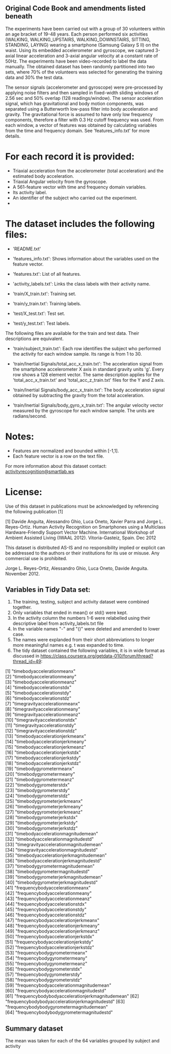 ## Original Code Book and amendments listed beneath

The experiments have been carried out with a group of 30 volunteers within an age bracket of 19-48 years. Each person performed six activities (WALKING, WALKING_UPSTAIRS, WALKING_DOWNSTAIRS, SITTING, STANDING, LAYING) wearing a smartphone (Samsung Galaxy S II) on the waist. Using its embedded accelerometer and gyroscope, we captured 3-axial linear acceleration and 3-axial angular velocity at a constant rate of 50Hz. The experiments have been video-recorded to label the data manually. The obtained dataset has been randomly partitioned into two sets, where 70% of the volunteers was selected for generating the training data and 30% the test data. 

The sensor signals (accelerometer and gyroscope) were pre-processed by applying noise filters and then sampled in fixed-width sliding windows of 2.56 sec and 50% overlap (128 readings/window). The sensor acceleration signal, which has gravitational and body motion components, was separated using a Butterworth low-pass filter into body acceleration and gravity. The gravitational force is assumed to have only low frequency components, therefore a filter with 0.3 Hz cutoff frequency was used. From each window, a vector of features was obtained by calculating variables from the time and frequency domain. See 'features_info.txt' for more details. 

For each record it is provided:
======================================

- Triaxial acceleration from the accelerometer (total acceleration) and the estimated body acceleration.
- Triaxial Angular velocity from the gyroscope. 
- A 561-feature vector with time and frequency domain variables. 
- Its activity label. 
- An identifier of the subject who carried out the experiment.
- 
The dataset includes the following files:
=========================================

- 'README.txt'

- 'features_info.txt': Shows information about the variables used on the feature vector.

- 'features.txt': List of all features.

- 'activity_labels.txt': Links the class labels with their activity name.

- 'train/X_train.txt': Training set.

- 'train/y_train.txt': Training labels.

- 'test/X_test.txt': Test set.

- 'test/y_test.txt': Test labels.

The following files are available for the train and test data. Their descriptions are equivalent. 

- 'train/subject_train.txt': Each row identifies the subject who performed the activity for each window sample. Its range is from 1 to 30. 

- 'train/Inertial Signals/total_acc_x_train.txt': The acceleration signal from the smartphone accelerometer X axis in standard gravity units 'g'. Every row shows a 128 element vector. The same description applies for the 'total_acc_x_train.txt' and 'total_acc_z_train.txt' files for the Y and Z axis. 

- 'train/Inertial Signals/body_acc_x_train.txt': The body acceleration signal obtained by subtracting the gravity from the total acceleration. 

- 'train/Inertial Signals/body_gyro_x_train.txt': The angular velocity vector measured by the gyroscope for each window sample. The units are radians/second. 

Notes: 
======
- Features are normalized and bounded within [-1,1].
- Each feature vector is a row on the text file.

For more information about this dataset contact: activityrecognition@smartlab.ws

License:
========
Use of this dataset in publications must be acknowledged by referencing the following publication [1] 

[1] Davide Anguita, Alessandro Ghio, Luca Oneto, Xavier Parra and Jorge L. Reyes-Ortiz. Human Activity Recognition on Smartphones using a Multiclass Hardware-Friendly Support Vector Machine. International Workshop of Ambient Assisted Living (IWAAL 2012). Vitoria-Gasteiz, Spain. Dec 2012

This dataset is distributed AS-IS and no responsibility implied or explicit can be addressed to the authors or their institutions for its use or misuse. Any commercial use is prohibited.

Jorge L. Reyes-Ortiz, Alessandro Ghio, Luca Oneto, Davide Anguita. November 2012.

## Variables in Tidy Data set:

1. The training, testing, subject and activity dataset were combined together. 
2. Only variables that ended in mean() or std() were kept.
3. In the activity column the numbers 1-6 were relabelled using their descriptive label from activity_labels.txt file
4. In the variable names "-" and "()" were deleted and amended to lower case.
5. The names were explanded from their short abbreviations to longer more meaningful names e.g. t was expanded to time.
6. The tidy dataset contained the following variables, it is in wide format as discussed in https://class.coursera.org/getdata-010/forum/thread?thread_id=49:


[1] "timebodyaccelerationmeanx"                     
 [2] "timebodyaccelerationmeany"                     
 [3] "timebodyaccelerationmeanz"                     
 [4] "timebodyaccelerationstdx"                      
 [5] "timebodyaccelerationstdy"                      
 [6] "timebodyaccelerationstdz"                      
 [7] "timegravityaccelerationmeanx"                  
 [8] "timegravityaccelerationmeany"                  
 [9] "timegravityaccelerationmeanz"                  
[10] "timegravityaccelerationstdx"                   
[11] "timegravityaccelerationstdy"                   
[12] "timegravityaccelerationstdz"                   
[13] "timebodyaccelerationjerkmeanx"                 
[14] "timebodyaccelerationjerkmeany"                 
[15] "timebodyaccelerationjerkmeanz"                 
[16] "timebodyaccelerationjerkstdx"                  
[17] "timebodyaccelerationjerkstdy"                  
[18] "timebodyaccelerationjerkstdz"                  
[19] "timebodygyrometermeanx"                        
[20] "timebodygyrometermeany"                        
[21] "timebodygyrometermeanz"                        
[22] "timebodygyrometerstdx"                         
[23] "timebodygyrometerstdy"                         
[24] "timebodygyrometerstdz"                         
[25] "timebodygyrometerjerkmeanx"                    
[26] "timebodygyrometerjerkmeany"                    
[27] "timebodygyrometerjerkmeanz"                    
[28] "timebodygyrometerjerkstdx"                     
[29] "timebodygyrometerjerkstdy"                     
[30] "timebodygyrometerjerkstdz"                     
[31] "timebodyaccelerationmagnitudemean"             
[32] "timebodyaccelerationmagnitudestd"              
[33] "timegravityaccelerationmagnitudemean"          
[34] "timegravityaccelerationmagnitudestd"           
[35] "timebodyaccelerationjerkmagnitudemean"         
[36] "timebodyaccelerationjerkmagnitudestd"          
[37] "timebodygyrometermagnitudemean"                
[38] "timebodygyrometermagnitudestd"                 
[39] "timebodygyrometerjerkmagnitudemean"            
[40] "timebodygyrometerjerkmagnitudestd"             
[41] "frequencybodyaccelerationmeanx"                
[42] "frequencybodyaccelerationmeany"                
[43] "frequencybodyaccelerationmeanz"                
[44] "frequencybodyaccelerationstdx"                 
[45] "frequencybodyaccelerationstdy"                 
[46] "frequencybodyaccelerationstdz"                 
[47] "frequencybodyaccelerationjerkmeanx"            
[48] "frequencybodyaccelerationjerkmeany"            
[49] "frequencybodyaccelerationjerkmeanz"            
[50] "frequencybodyaccelerationjerkstdx"             
[51] "frequencybodyaccelerationjerkstdy"             
[52] "frequencybodyaccelerationjerkstdz"             
[53] "frequencybodygyrometermeanx"                   
[54] "frequencybodygyrometermeany"                   
[55] "frequencybodygyrometermeanz"                   
[56] "frequencybodygyrometerstdx"                    
[57] "frequencybodygyrometerstdy"                    
[58] "frequencybodygyrometerstdz"                    
[59] "frequencybodyaccelerationmagnitudemean"        
[60] "frequencybodyaccelerationmagnitudestd"         
[61] "frequencybodybodyaccelerationjerkmagnitudemean"
[62] "frequencybodybodyaccelerationjerkmagnitudestd" 
[63] "frequencybodybodygyrometermagnitudemean"       
[64] "frequencybodybodygyrometermagnitudestd"  

## Summary dataset

The mean was taken for each of the 64 variables grouped by subject and activity
